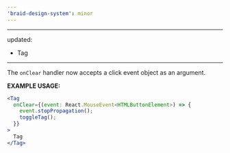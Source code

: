 ```yaml
---
'braid-design-system': minor
---
```


---
updated:
  - Tag
---

The `onClear` handler now accepts a click event object as an argument.

**EXAMPLE USAGE:**
```jsx
<Tag
  onClear={(event: React.MouseEvent<HTMLButtonElement>) => {
    event.stopPropagation();
    toggleTag();
  }}
>
  Tag
</Tag>
```